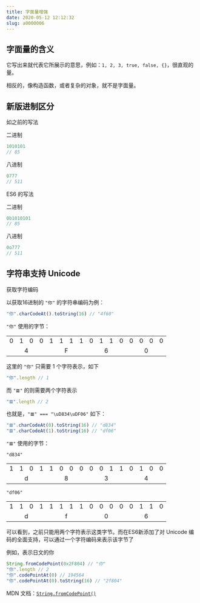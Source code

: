 ```yaml
---
title: 字面量增强
date: 2020-05-12 12:12:32
slug: a0000006
---
```


## 字面量的含义

它写出来就代表它所展示的意思，例如：`1, 2, 3, true, false, {}`，很直观的量。

相反的，像构造函数，或者复杂的对象，就不是字面量。

## 新版进制区分

如之前的写法

二进制

```js
1010101
// 85
```

八进制

```js
0777
// 511
```

ES6 的写法

二进制

```js
0b1010101
// 85
```

八进制

```js
0o777
// 511
```

## 字符串支持 Unicode

获取字符编码

以获取16进制的 `"你"` 的字符串编码为例：

```js
"你".charCodeAt().toString(16) // "4f60"
```

`"你"` 使用的字节：

<table>
    <tbody>
        <tr>
            <td>0</td> <td>1</td> <td>0</td> <td>0</td>
            <td>1</td> <td>1</td> <td>1</td> <td>1</td>
            <td>0</td> <td>1</td> <td>1</td> <td>0</td>
            <td>0</td> <td>0</td> <td>0</td> <td>0</td>
        </tr>
        <tr style="text-align: center;">
            <td colspan=4>4</td>
            <td colspan=4>F</td>
            <td colspan=4>6</td>
            <td colspan=4>0</td>
        </tr>
    </tbody>
</table>

这里的 `"你"` 只需要 1 个字符表示，如下

```js
"你".length // 1
```

而 `"𝌆"` 的则需要两个字符表示

```js
"𝌆".length // 2
```

也就是，`"𝌆" === "\uD834\uDF06"` 如下：

```js
"𝌆".charCodeAt(0).toString(16) // "d834"
"𝌆".charCodeAt(1).toString(16) // "df06"
```

`"𝌆"` 使用的字节：

`"d834"`

<table>
    <tbody>
        <tr>
            <td>1</td> <td>1</td> <td>0</td> <td>1</td>
            <td>1</td> <td>0</td> <td>0</td> <td>0</td>
            <td>0</td> <td>0</td> <td>1</td> <td>1</td>
            <td>0</td> <td>1</td> <td>0</td> <td>0</td>
        </tr>
        <tr style="text-align: center;">
            <td colspan=4>d</td>
            <td colspan=4>8</td>
            <td colspan=4>3</td>
            <td colspan=4>4</td>
        </tr>
    </tbody>
</table>

`"df06"`

<table>
    <tbody>
        <tr>
            <td>1</td> <td>1</td> <td>0</td> <td>1</td>
            <td>1</td> <td>1</td> <td>1</td> <td>1</td>
            <td>0</td> <td>0</td> <td>0</td> <td>0</td>
            <td>0</td> <td>1</td> <td>1</td> <td>0</td>
        </tr>
        <tr style="text-align: center;">
            <td colspan=4>d</td>
            <td colspan=4>f</td>
            <td colspan=4>0</td>
            <td colspan=4>6</td>
        </tr>
    </tbody>
</table>

可以看到，之前只能用两个字符表示这类字节。而在ES6新添加了对 Unicode 编码的全面支持，可以通过一个字符编码来表示该字节了

例如，表示日文的你

```js
String.fromCodePoint(0x2F804) // "你"
"你".length // 2
"你".codePointAt(0) // 194564
"你".codePointAt(0).toString(16) // "2f804"
```

MDN 文档：[`String.fromCodePoint()`](https://developer.mozilla.org/zh-CN/docs/Web/JavaScript/Reference/Global_Objects/String/fromCodePoint)
